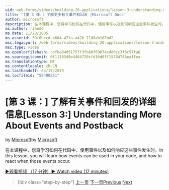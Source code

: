 ```yaml
---
uid: web-forms/videos/building-20-applications/lesson-3-understanding-more-about-events-and-postback
title: '[第 3 课:] 了解更多有关事件和回发 |Microsoft Docs'
author: microsoft
description: 在本课程中，您将学习如何在代码中，使用事件以及如何响应这些事件发生时。
ms.author: riande
ms.date: 11/28/2005
ms.assetid: 59f0bccd-b604-47fa-a42b-71d8ab187bd2
msc.legacyurl: /web-forms/videos/building-20-applications/lesson-3-understanding-more-about-events-and-postback
msc.type: video
ms.openlocfilehash: cefba04d5175ff3fb80f69074cdd0cc3f6c57fa6
ms.sourcegitcommit: 0f1119340e4464720cfd16d0ff15764746ea1fea
ms.translationtype: MT
ms.contentlocale: zh-CN
ms.lasthandoff: 04/17/2019
ms.locfileid: "59400251"
---
```

# <a name="lesson-3--understanding-more-about-events-and-postback"></a><span data-ttu-id="2e3a2-103">[第 3 课：] 了解有关事件和回发的详细信息</span><span class="sxs-lookup"><span data-stu-id="2e3a2-103">[Lesson 3:]  Understanding More About Events and Postback</span></span>

<span data-ttu-id="2e3a2-104">by [Microsoft](https://github.com/microsoft)</span><span class="sxs-lookup"><span data-stu-id="2e3a2-104">by [Microsoft](https://github.com/microsoft)</span></span>

<span data-ttu-id="2e3a2-105">在本课程中，您将学习如何在代码中，使用事件以及如何响应这些事件发生时。</span><span class="sxs-lookup"><span data-stu-id="2e3a2-105">In this lesson, you will learn how events can be used in your code, and how to react when those events occur.</span></span>

[<span data-ttu-id="2e3a2-106">&#9654;观看视频 （17 分钟）</span><span class="sxs-lookup"><span data-stu-id="2e3a2-106">&#9654; Watch video (17 minutes)</span></span>](https://channel9.msdn.com/Blogs/ASP-NET-Site-Videos/lesson-3-understanding-more-about-events-and-postback)

> [!div class="step-by-step"]
> <span data-ttu-id="2e3a2-107">[上一页](lesson-2-creating-a-web-forms-user-interface.md)
> [下一页](lesson-4-understanding-web-application-state.md)</span><span class="sxs-lookup"><span data-stu-id="2e3a2-107">[Previous](lesson-2-creating-a-web-forms-user-interface.md)
[Next](lesson-4-understanding-web-application-state.md)</span></span>
